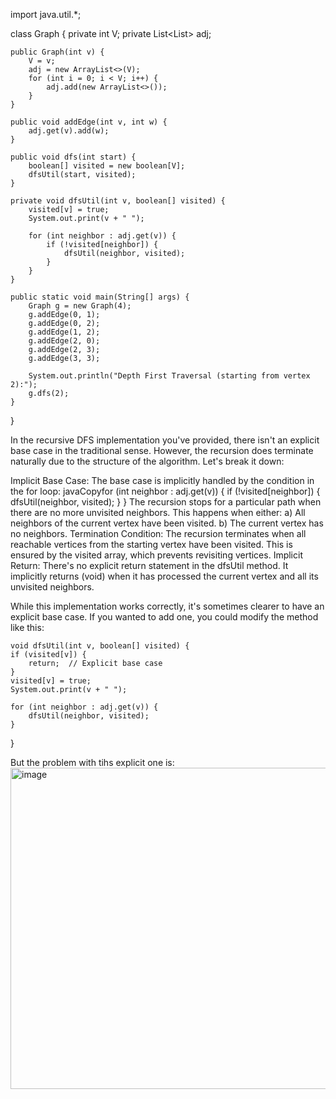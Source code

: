 import java.util.*;

class Graph {
    private int V;
    private List<List<Integer>> adj;

    public Graph(int v) {
        V = v;
        adj = new ArrayList<>(V);
        for (int i = 0; i < V; i++) {
            adj.add(new ArrayList<>());
        }
    }

    public void addEdge(int v, int w) {
        adj.get(v).add(w);
    }

    public void dfs(int start) {
        boolean[] visited = new boolean[V];
        dfsUtil(start, visited);
    }

    private void dfsUtil(int v, boolean[] visited) {
        visited[v] = true;
        System.out.print(v + " ");

        for (int neighbor : adj.get(v)) {
            if (!visited[neighbor]) {
                dfsUtil(neighbor, visited);
            }
        }
    }

    public static void main(String[] args) {
        Graph g = new Graph(4);
        g.addEdge(0, 1);
        g.addEdge(0, 2);
        g.addEdge(1, 2);
        g.addEdge(2, 0);
        g.addEdge(2, 3);
        g.addEdge(3, 3);

        System.out.println("Depth First Traversal (starting from vertex 2):");
        g.dfs(2);
    }
}


In the recursive DFS implementation you've provided, there isn't an explicit base case in the traditional sense. However, the recursion does terminate naturally due to the structure of the algorithm. Let's break it down:

Implicit Base Case:
The base case is implicitly handled by the condition in the for loop:
javaCopyfor (int neighbor : adj.get(v)) {
    if (!visited[neighbor]) {
        dfsUtil(neighbor, visited);
    }
}
The recursion stops for a particular path when there are no more unvisited neighbors. This happens when either:
a) All neighbors of the current vertex have been visited.
b) The current vertex has no neighbors.
Termination Condition:
The recursion terminates when all reachable vertices from the starting vertex have been visited. This is ensured by the visited array, which prevents revisiting vertices.
Implicit Return:
There's no explicit return statement in the dfsUtil method. It implicitly returns (void) when it has processed the current vertex and all its unvisited neighbors.

While this implementation works correctly, it's sometimes clearer to have an explicit base case. If you wanted to add one, you could modify the method like this:



    
   
    void dfsUtil(int v, boolean[] visited) {
    if (visited[v]) {
        return;  // Explicit base case
    }
    visited[v] = true;
    System.out.print(v + " ");
    
    for (int neighbor : adj.get(v)) {
        dfsUtil(neighbor, visited);
    }
}


But the problem with tihs explicit one is:
<img width="514" alt="image" src="https://github.com/user-attachments/assets/38abac52-1210-45d4-a694-7147776d4ff2">

